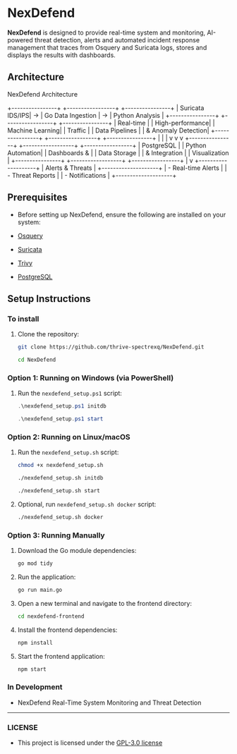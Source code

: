 # NexDefend

**NexDefend** is designed to provide real-time system and monitoring, AI-powered threat detection, alerts and automated incident response management that traces from Osquery and Suricata logs, stores and displays the results with dashboards.

## Architecture

NexDefend Architecture

+----------------+    +-----------------+    +----------------+
| Suricata IDS/IPS| -> | Go Data Ingestion | -> | Python Analysis |
+----------------+    +-----------------+    +----------------+
| Real-time      |    | High-performance|    | Machine Learning|
| Traffic        |    | Data Pipelines  |    | & Anomaly Detection|
+----------------+    +-----------------+    +----------------+
        |                        |                         |
        v                        v                         v
+----------------+    +------------------+    +-----------------+
| PostgreSQL     |    | Python Automation|    | Dashboards &    |
| Data Storage   |    | & Integration    |    | Visualization   |
+----------------+    +------------------+    +-----------------+
                                                 |
                                                 v
                                        +--------------------+
                                        | Alerts & Threats   |
                                        +--------------------+
                                        | - Real-time Alerts |
                                        | - Threat Reports   |
                                        | - Notifications    |
                                        +--------------------+


## Prerequisites

- Before setting up NexDefend, ensure the following are installed on your system:

- [Osquery](https://osquery.io/downloads/official/5.14.1)
- [Suricata](https://suricata.io/download/)
- [Trivy](https://github.com/aquasecurity/trivy)
- [PostgreSQL](https://www.postgresql.org/download/)

## Setup Instructions

### To install

1. Clone the repository:

    ```bash
    git clone https://github.com/thrive-spectrexq/NexDefend.git
    ```

    ```bash
    cd NexDefend
    ```

### Option 1: Running on Windows (via PowerShell)

1. Run the `nexdefend_setup.ps1` script:

    ```powershell
    .\nexdefend_setup.ps1 initdb
    ```

    ```powershell
    .\nexdefend_setup.ps1 start
    ```

### Option 2: Running on Linux/macOS

1. Run the `nexdefend_setup.sh` script:

    ```bash
    chmod +x nexdefend_setup.sh
    ```

    ```bash
    ./nexdefend_setup.sh initdb
    ```

    ```bash
    ./nexdefend_setup.sh start
    ```

2. Optional, run `nexdefend_setup.sh docker` script:

    ```bash
    ./nexdefend_setup.sh docker
    ```

### Option 3: Running Manually

1. Download the Go module dependencies:

    ```bash
    go mod tidy
    ```

2. Run the application:

    ```bash
    go run main.go
    ```

3. Open a new terminal and navigate to the frontend directory:

    ```bash
    cd nexdefend-frontend
    ```

4. Install the frontend dependencies:

    ```bash
    npm install
    ```

5. Start the frontend application:

    ```bash
    npm start
    ```

### In Development

- NexDefend Real-Time System Monitoring and Threat Detection

---

### LICENSE

- This project is licensed under the [GPL-3.0 license](LICENSE)
